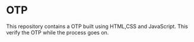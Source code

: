# OTP
This repository contains a OTP built using HTML,CSS and JavaScript. This verify the OTP while the process goes on.
